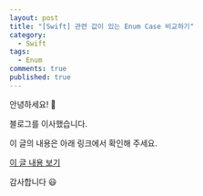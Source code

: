 ```yaml
---
layout: post
title: "[Swift] 관련 값이 있는 Enum Case 비교하기"
category: 
  - Swift
tags: 
  - Enum
comments: true
published: true
---
```


안녕하세요! 👋

블로그를 이사했습니다.

이 글의 내용은 아래 링크에서 확인해 주세요.

[이 글 내용 보기](https://gitminam.com/ios/enumcompare/)

감사합니다 😃
